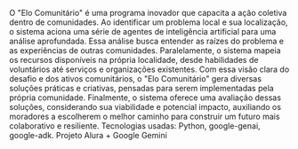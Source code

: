 O "Elo Comunitário" é uma programa inovador que capacita a ação coletiva dentro de comunidades. Ao identificar um problema local e sua localização, o sistema aciona uma série de agentes de inteligência artificial para uma análise aprofundada. Essa análise busca entender as raízes do problema e as experiências de outras comunidades. Paralelamente, o sistema mapeia os recursos disponíveis na própria localidade, desde habilidades de voluntários até serviços e organizações existentes. Com essa visão clara do desafio e dos ativos comunitários, o "Elo Comunitário" gera diversas soluções práticas e criativas, pensadas para serem implementadas pela própria comunidade. Finalmente, o sistema oferece uma avaliação dessas soluções, considerando sua viabilidade e potencial impacto, auxiliando os moradores a escolherem o melhor caminho para construir um futuro mais colaborativo e resiliente. Tecnologias usadas: Python, google-genai, google-adk. Projeto Alura + Google Gemini
